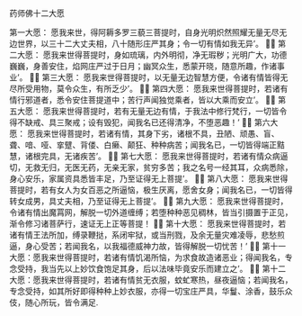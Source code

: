 药师佛十二大愿
 
 
 第一大愿： 愿我来世，得阿耨多罗三藐三菩提时，自身光明炽然照耀无量无尽无边世界，以三十二大丈夫相，八十随形庄严其身；令一切有情如我无异’。
  第二大愿： 愿我来世得菩提时，身如琉璃，内外明彻，净无瑕秽；光明广大，功德巍巍，身善安住，焰网庄严过于日月；幽冥众生，悉蒙开晓，随意所趣，作诸事业’。 
  第三大愿： 愿我来世得菩提时，以无量无边智慧方便，令诸有情皆得无尽所受用物，莫令众生，有所乏少’。 
  第四大愿： 愿我来世得菩提时，若诸有情行邪道者，悉令安住菩提道中；苦行声闻独觉乘者，皆以大乘而安立’。 
  第五大愿： 愿我来世得菩提时，若有无量无边有情，于我法中修行梵行，一切皆令得不缺戒、具三聚戒；设有毁犯，闻我名已还得清净，不堕恶趣！’ 
  第六大愿： 愿我来世得菩提时，若诸有情，其身下劣，诸根不具，丑陋、顽愚、盲、聋、喑、哑、挛躄、背偻、白癞、颠狂、种种病苦；闻我名已，一切皆得端正黠慧，诸根完具，无诸疾苦’。 
  第七大愿： 愿我来世得菩提时，若诸有情众病逼切，无救无归，无医无药，无亲无家，贫穷多苦；我之名号一经其耳，众病悉除，身心安乐，家属资具悉皆丰足，乃至证得无上菩提’。 
  第八大愿： 愿我来世得菩提时，若有女人为女百恶之所逼恼，极生厌离，愿舍女身；闻我名已，一切皆得转女成男，具丈夫相，乃至证得无上菩提’。 
  第九大愿： 愿我来世得菩提时，令诸有情出魔罥网，解脱一切外道缠缚；若堕种种恶见稠林，皆当引摄置于正见，渐令修习诸菩萨行，速证无上正等菩提！ 
  第十大愿： 愿我来世得菩提时，若诸有情王法所加，缚录鞭挞，系闭牢狱，或当刑戮，及余无量灾难凌辱，悲愁煎逼，身心受苦；若闻我名，以我福德威神力故，皆得解脱一切忧苦！’ 
  第十一大愿：愿我来世得菩提时，若诸有情饥渴所恼，为求食故造诸恶业；得闻我名，专念受持，我当先以上妙饮食饱足其身，后以法味毕竟安乐而建立之’。 
  第十二大愿：愿我来世得菩提时，若诸有情贫无衣服，蚊虻寒热，昼夜逼恼；若闻我名，专念受持，如其所好即得种种上妙衣服，亦得一切宝庄严具，华鬘、涂香，鼓乐众伎，随心所玩，皆令满足. 

